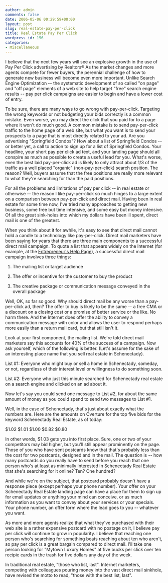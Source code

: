 ```yaml
---
author: admin
comments: false
date: 2006-05-06 00:29:59+00:00
layout: post
slug: real-estate-pay-per-click
title: Real Estate Pay Per Click
wordpress_id: 156
categories:
- Miscellaneous
---
```


I believe that the next few years will see an explosive growth in the use of Pay Per Click advertising by Realtors®  As the market changes and more agents compete for fewer buyers, the perennial challenge of how to generate new business will become even more important.  Unlike Search Engine Optimization -- the systematic development of so called "on page" and "off page" elements of a web site to help target "free" search engine results -- pay per click campaigns are easier to begin and have a lower cost of entry.

To be sure, there are many ways to go wrong with pay-per-click.  Targeting the wrong keywords or not budgeting your bids correctly is a common mistake.  Even worse, you may direct the click that you paid for to a page where it won't do much good.   A common mistake is to send pay-per-click traffic to the home page of a web site, but what you want is to send your prospects to a page that is most directly related to your ad.  Are you advertising "Springfield Condos"?  How about a list of Springfield Condos -- or better yet, a call to action to sign up for a list of Springfield Condos.  Your headline, your short pay per click ad text, and your landing page should all conspire as much as possible to create a useful lead for you.  What's worse, even the best laid pay-per-click ad is likely to only attract about 1/3 of the traffic as a well placed "organic" (non-pay-per-click) search position.  The reason?  Well, buyers assume that the free positions are really more relevant to what they're searching for than the paid positions.

For all the problems and limitations of pay per click -- in real estate or otherwise -- the reason I like pay-per-click so much hinges to a large extent on a comparison between pay-per-click and direct mail.  Having been in real estate for some time now, I've tried many approaches to getting new business, some free but time intensive, and some easy but money intensive.  Of all the great sink-holes into which my dollars have been ill spent, direct mail is one of the greatest.

When you think about it for awhile, it's easy to see that direct mail cannot hold a candle to a technology like pay-per-click.  Direct mail marketers have been saying for years that there are three main components to a successful direct mail campaign.  To quote a list that appears widely on the Internet (for example, at the [Entrepreneur's Help Page](http://www.tannedfeet.com/mkt_dmtips.htm)), a successful direct mail campaign involves three things:




	
  1. The mailing list or target audience

	
  2. The offer or incentive for the customer to buy the product

	
  3. The creative package or communication message conveyed in the overall package



Well, OK, so far so good.  Why should direct mail be any worse than a pay-per-click ad, then?  The offer to buy is likely to be the same -- a free CMA or a discount on a closing cost or a promise of better service or the like.  No harm there.  And the Internet does offer the ability to convey a communication message with color and allows the user to respond perhaps more easily than a return mail card, but that still isn't it.

Look at your first component, the mailing list.  We're told direct mail marketers say this accounts for 40% of the success of a campaign.  Now ask yourself, which of the following is better.  (Let's assume for the sake of an interesting place name that you sell real estate in Schenectady).

List #1:  Everyone who might buy or sell a home in Schenectady, someday, or not, regardless of their interest level or willingness to do something soon.

List #2:  Everyone who just this minute searched for Schenectady real estate on a search engine and clicked on an ad about it.

Now let's say you could send one message to List #2, for about the same amount of money as you could spend to send two messages to List #1.

Well, in the case of Schenectady, that's just about exactly what the numbers are.  Here are the amounts on Overture for the top five bids for the keyword Schenectady Real Estate, as of today:

$1.02
$1.01
$1.00
$0.82
$0.80

In other words, $1.03 gets you into first place.  Sure, one or two of your competitors may bid higher, but you'll still appear prominently on the page.  Those of you who have sent postcards know that that's probably less than the cost for two postcards, designed and in the mail.  The question is -- how many postcards do you really have to send before you reach that one person who's at least as minimally interested in Schenectady Real Estate that she's searching for it online?  Ten?  One hundred?

And while we're on the subject, that postcard probably doesn't have a response piece (except perhaps your phone number).  Your offer on your Schenectady Real Estate landing page can have a place for them to sign up for email updates or anything your mind can conceive, or as much information as you want to convey about your services or your specials.   Your phone number, an offer form where the lead goes to you -- whatever you want.

As more and more agents realize that what they've purchased with their web site is a rather expensive postcard with no postage on it, I believe pay per click will continue to grow in popularity.  I believe that reaching one person who's searching for something beats reaching about ten who aren't, so pay per click is a great bargain compared to direct mail.  I'll take one person looking for "Mytown Luxury Homes" at five bucks per click over ten recipie cards in the trash for five dollars any day of the week.

In traditional real estate, "those who list, last".  Internet marketers, competing with colleagues pouring money into the vast direct mail sinkhole, have revised the motto to read, "those with the best list, last".
